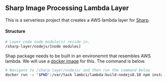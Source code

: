 
## Sharp Image Processing Lambda Layer

This is a serverless project that creates a AWS lambda layer for [Sharp]('https://github.com/lovell/sharp').


#### Structure
```sh
# Layer code node module(s) reside in.
/sharp-layer/nodejs/[node modules]
```
Shap package needs to be built in an environemnt that resembles AWS lambda. We will use a [docker image]('https://github.com/lambci/docker-lambda') for this. The command is below.

```sh
# Navigate to /sharp-layer/nodejs/ and then run the command below
docker run -v "$PWD":/var/task lambci/lambda:build-nodejs8.10 npm install sharp
```
